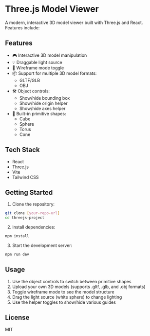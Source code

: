 # Three.js Model Viewer

A modern, interactive 3D model viewer built with Three.js and React. Features include:

## Features
- 🎮 Interactive 3D model manipulation
- 💡 Draggable light source
- 🔄 Wireframe mode toggle
- 📦 Support for multiple 3D model formats:
  - GLTF/GLB
  - OBJ
- 🛠️ Object controls:
  - Show/hide bounding box
  - Show/hide origin helper
  - Show/hide axes helper
- 🎨 Built-in primitive shapes:
  - Cube
  - Sphere
  - Torus
  - Cone

## Tech Stack
- React
- Three.js
- Vite
- Tailwind CSS

## Getting Started

1. Clone the repository:
```bash
git clone [your-repo-url]
cd threejs-project
```

2. Install dependencies:
```bash
npm install
```

3. Start the development server:
```bash
npm run dev
```

## Usage
1. Use the object controls to switch between primitive shapes
2. Upload your own 3D models (supports .gltf, .glb, and .obj formats)
3. Toggle wireframe mode to see the model structure
4. Drag the light source (white sphere) to change lighting
5. Use the helper toggles to show/hide various guides

## License
MIT

